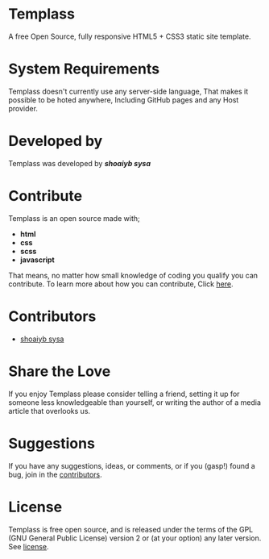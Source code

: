 # Templass
A free Open Source, fully responsive HTML5 + CSS3 static site template.

# System Requirements
Templass doesn't currently use any server-side language, That makes it possible to be hoted anywhere, Including GitHub pages and any Host provider.

# Developed by
Templass was developed by ***shoaiyb sysa***

# Contribute
Templass is an open source made with;
- **html**
- **css**
- **scss**
- **javascript**

That means, no matter how small knowledge of coding you qualify you can contribute.
To learn more about how you can contribute, Click [here](https://templass.ga/contribute/).

# Contributors
- [shoaiyb sysa](https://shoaiybsysa.ga)

# Share the Love
If you enjoy Templass please consider telling a friend, setting it up for someone less knowledgeable than yourself, or writing the author of a media article that overlooks us.

# Suggestions
If you have any suggestions, ideas, or comments, or if you (gasp!) found a bug, join in the [contributors](https://templass.ga/contributors).

# License
Templass is free open source, and is released under the terms of the <abbr>GPL</abbr> (GNU General Public License) version 2 or (at your option) any later version. See <a href="https://templass.ga/license">license</a>.
